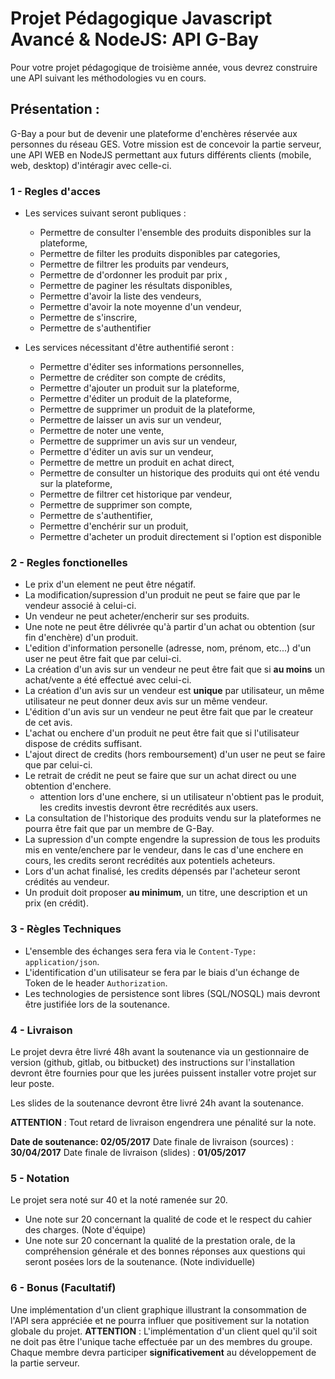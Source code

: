 # Projet Pédagogique Javascript Avancé & NodeJS: API G-Bay

Pour votre projet pédagogique de troisième année, vous devrez construire une API suivant les méthodologies vu en cours.

## Présentation : 

G-Bay a pour but de devenir une plateforme d'enchères réservée aux personnes du réseau GES. Votre mission est de concevoir la partie serveur, une API WEB en NodeJS permettant aux futurs différents clients (mobile, web, desktop) d'intéragir avec celle-ci.

 
### 1 - Regles d'acces
- Les services suivant seront publiques : 
     - Permettre de consulter l'ensemble des produits disponibles sur la plateforme,
     - Permettre de filter les produits disponibles par categories,
     - Permettre de filtrer les produits par vendeurs,
     - Permettre de d'ordonner les produit par prix ,
     - Permettre de paginer les résultats disponibles,
     - Permettre d'avoir la liste des vendeurs,
     - Permettre d'avoir la note moyenne d'un vendeur,
     - Permettre de s'inscrire,
     - Permettre de s'authentifier
    
- Les services nécessitant d'être authentifié seront :
     - Permettre d'éditer ses informations personnelles,
     - Permettre de créditer son compte de crédits,
     - Permettre d'ajouter un produit sur la plateforme,
     - Permettre d'éditer un produit de la plateforme,
     - Permettre de supprimer un produit de la plateforme,
     - Permettre de laisser un avis sur un vendeur,
     - Permettre de noter une vente,
     - Permettre de supprimer un avis sur un vendeur,
     - Permettre d'éditer un avis sur un vendeur,
     - Permettre de mettre un produit en achat direct,
     - Permettre de consulter un historique des produits qui ont été vendu sur la plateforme,
     - Permettre de filtrer cet historique par vendeur,
     - Permettre de supprimer son compte,
     - Permettre de s'authentifier,
     - Permettre d'enchérir sur un produit,
     - Permettre d'acheter un produit directement si l'option est disponible
    
    


### 2 - Regles fonctionelles
- Le prix d'un element ne peut être négatif.
- La modification/supression d'un produit ne peut se faire que par le vendeur associé à celui-ci.
- Un vendeur ne peut acheter/encherir sur ses produits.
- Une note ne peut être délivrée qu'à partir d'un achat ou obtention (sur fin d'enchère) d'un produit.
- L'edition d'information personelle (adresse, nom, prénom, etc...) d'un user ne peut être fait que par celui-ci.
- La création d'un avis sur un vendeur ne peut être fait que si **au moins** un achat/vente a été effectué avec celui-ci.
- La création d'un avis sur un vendeur est **unique** par utilisateur, un même utilisateur ne peut donner deux avis sur un même vendeur.
- L'édition d'un avis sur un vendeur ne peut être fait que par le createur de cet avis.
- L'achat ou enchere d'un produit ne peut être fait que si l'utilisateur dispose de crédits suffisant.
- L'ajout direct de credits (hors remboursement) d'un user ne peut se faire que par celui-ci.
- Le retrait de crédit ne peut se faire que sur un achat direct ou une obtention d'enchere.
    - attention lors d'une enchere, si un utilisateur n'obtient pas le produit, les credits investis devront être recrédités aux users.
- La consultation de l'historique des produits vendu sur la plateformes ne pourra être fait que par un membre de G-Bay.
- La supression d'un compte engendre la supression de tous les produits mis en vente/enchere par le vendeur, dans le cas d'une enchere en cours, les credits seront recrédités aux potentiels acheteurs.
- Lors d'un achat finalisé, les credits dépensés par l'acheteur seront crédités au vendeur.
- Un produit doit proposer **au minimum**, un titre, une description et un prix (en crédit).

### 3 - Règles Techniques
- L'ensemble des échanges sera fera via le `Content-Type: application/json`.
- L'identification d'un utilisateur se fera par le biais d'un échange de Token de le header `Authorization`.
- Les technologies de persistence sont libres (SQL/NOSQL) mais devront être justifiée lors de la soutenance.

### 4 - Livraison
Le projet devra être livré 48h avant la soutenance via un gestionnaire de version (github, gitlab, ou bitbucket) des instructions sur l'installation devront être fournies pour que les jurées puissent installer votre projet sur leur poste.

Les slides de la soutenance devront être livré 24h avant la soutenance.

**ATTENTION** : Tout retard de livraison engendrera une pénalité sur la note.

**Date de soutenance: 02/05/2017**
Date finale de livraison (sources) : **30/04/2017**
Date finale de livraison (slides)  : **01/05/2017**

### 5 - Notation 
Le projet sera noté sur 40 et la noté ramenée sur 20.

 - Une note sur 20 concernant la qualité de code et le respect du cahier des charges. (Note d'équipe)
 - Une note sur 20 concernant la qualité de la prestation orale, de la compréhension générale et des bonnes réponses aux questions qui seront posées lors de la soutenance. (Note individuelle)
 
### 6 - Bonus (Facultatif)
Une implémentation d'un client graphique illustrant la consommation de l'API sera appréciée et ne pourra influer que positivement sur la notation globale du projet. 
 **ATTENTION** : L'implémentation d'un client quel qu'il soit ne doit pas être l'unique tache effectuée par un des membres du groupe. Chaque membre devra participer **significativement** au développement de la partie serveur.

